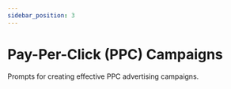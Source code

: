 ```yaml
---
sidebar_position: 3
---
```


# Pay-Per-Click (PPC) Campaigns

Prompts for creating effective PPC advertising campaigns.
